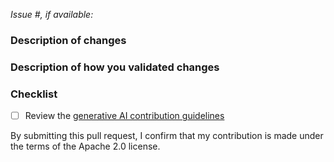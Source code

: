 *Issue #, if available:*

### Description of changes

### Description of how you validated changes

### Checklist

- [ ] Review the [generative AI contribution guidelines](https://github.com/aws/aws-lambda-builders/blob/develop/CONTRIBUTING.md#ai-usage)


By submitting this pull request, I confirm that my contribution is made under the terms of the Apache 2.0 license.
